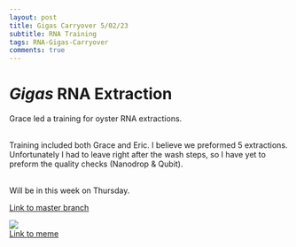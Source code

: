 ```yaml
---
layout: post
title: Gigas Carryover 5/02/23
subtitle: RNA Training
tags: RNA-Gigas-Carryover
comments: true
---
```


# *Gigas* RNA Extraction
Grace led a training for oyster RNA extractions.

<br> Training included both Grace and Eric. I believe we preformed 5 extractions. Unfortunately I had to leave right after the wash steps, so I have yet to preform the quality checks (Nanodrop & Qubit).


<br> Will be in this week on Thursday.

[Link to master branch](https://github.com/mattgeorgephd/PSMFC-mytilus-byssus-pilot)

![](https://i.pinimg.com/originals/c0/73/b6/c073b65d9a6bd357c268c0da35e557a0.jpg)
<br> [Link to meme](pinterest.com/pin/622341242240442368/)
